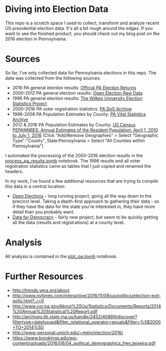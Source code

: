 # Diving into Election Data

This repo is a scratch space I used to collect, transform and analyze recent US
presidential election data. It's all a bit rough around the edges. If you want
to see the finished product, you should check out my blog post on the 2016
election in Pennsylvania.

# Sources

So far, I've only collected data for Pennsylvania elections in this repo. The
data was collected from the following sources:

* 2016 PA general election
  results:
  [Official PA Election Returns](http://www.electionreturns.pa.gov/ENR_New/General/CountyBreakDownResults?officeId=1&districtId=1&ElectionID=undefined&ElectionType=undefined&IsActive=undefined)
* 2000-2012 PA general election results: [Open Election Raw Data](https://github.com/openelections/openelections-results-pa/tree/master/raw)
* 1996 PA general election
  results:
  [The Wilkes University Election Statistics Project](http://staffweb.wilkes.edu/harold.cox/pres/PaPres1996.html)
* 2000-2016 PA voter registration
  statistics:
  [PA DoS Archive](http://www.dos.pa.gov/VotingElections/OtherServicesEvents/VotingElectionStatistics/Pages/Voter-Registration-Statistics-Archives.aspx)
* 1996-2008 PA Population Estimates by
  County:
  [PA Vital Statistics Archive](http://www.statistics.health.pa.gov/HealthStatistics/VitalStatistics/PAVitalStatistics/Pages/PAVitalStatistics.aspx#.WOf1N3XytaM)
* 2012 & 2016 PA Population Estimates by
  County:
  [US Census PEPANNRES: Annual Estimates of the Resident Population: April 1, 2010 to July 1, 2016](https://factfinder.census.gov/faces/tableservices/jsf/pages/productview.xhtml?pid=PEP_2016_PEPANNRES&prodType=table) (Click
  "Add/Remove Geographies" > Select "Geographic Type":"County",
  State:Pennsylvania > Select "All Counties within Pennsylvania")

I automated the processing of the 2000-2016 election results in
the [process_pa_results.ipynb](process_pa_results.ipynb)
notebook. The 1996 results and all voter registration statistics came as tables
that I just copied and renamed the headers.

In my work, I've found a few additional resources that are trying to compile
this data in a central location:

* [Open Elections](http://www.openelections.net/) - long running project, going
  all the way down to the precinct level. Taking a depth-first approach to
  gathering their data - so if they have the data for the state you're
  interested in, they have more detail than you probably
  want.
* [Data for Democracy](https://github.com/Data4Democracy/election-transparency) -
  fairly new project, but seem to be quickly getting all the data (results and
  registrations) at a county level.

# Analysis

All analysis is contained in the [plot_pa.ipynb](plot_pa.ipynb)
notebook.

# Further Resources

* http://trends.vera.org/about
* http://www.nytimes.com/interactive/2016/11/08/us/politics/election-exit-polls.html?_r=0
* http://www.cor.pa.gov/About%20Us/Statistics/Documents/Reports/2014%20Annual%20Statistical%20Report.pdf
* http://archives.lib.state.ma.us/handle/2452/40889/discover?filtertype=dateIssued&filter_relational_operator=equals&filter=%5B2000+TO+2014%5D
* http://www-personal.umich.edu/~mejn/election/2016/
* https://www.brookings.edu/wp-content/uploads/2016/06/04_political_demographics_frey_teixeira.pdf
